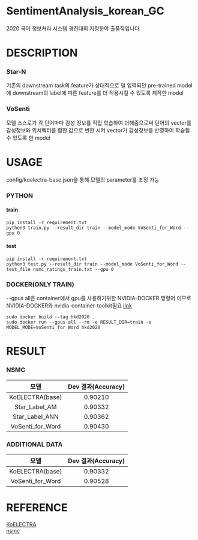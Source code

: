 # SentimentAnalysis_korean_GC   
2020 국어 정보처리 시스템 경진대회 지정분야 출품작입니다.   

# DESCRIPTION   

### Star-N    
기존의 downstream task의 feature가 상대적으로 덜 입력되던 pre-trained model에 downstream의 label에 따른 feature를 더 적용시킬 수 있도록 제작한 model   

### VoSenti   
모델 스스로가 각 단어마다 감성 정보를 직접 학습하여 더해줌으로써 단어의 vector를 감성정보와 위치벡터를 합한 값으로 변환 시켜 vector가 감성정보를 반영하여 학습될 수 있도록 한 model

# USAGE   
config/koelectra-base.json을 통해 모델의 parameter를 조정 가능   
### PYTHON   
#### train    
```
pip install -r requirement.txt   
python3 train.py --result_dir train --model_mode VoSenti_for_Word --gpu 0
```   

#### test    
```
pip install -r requirement.txt   
python3 test.py --result_dir train --model_mode VoSenti_for_Word --test_file nsmc_ratings_train.txt --gpu 0
```   

### DOCKER(ONLY TRAIN)   
--gpus all은 container에서 gpu를 사용하기위한 NVIDIA-DOCKER 명령어 이므로 NVIDIA-DOCKER와 nvidia-container-toolkit필요 [link](https://github.com/NVIDIA/nvidia-docker/blob/master/README.md#quickstart)
```
sudo docker build --tag hkd2020 .   
sudo docker run --gpus all --rm -e RESULT_DIR=train -e MODEL_MODE=VoSenti_for_Word hkd2020
```   

# RESULT   
### NSMC   
|모델|Dev 결과(Accuracy)|
|:---:|:---:|
|KoELECTRA(base)|0.90210|
|Star_Label_AM|0.90332|
|Star_Label_ANN|0.90362|
|VoSenti_for_Word|0.90430|


### ADDITIONAL DATA   
|모델|Dev 결과(Accuracy)|
|:---:|:---:|
|KoELECTRA(base)|0.90332|
|VoSenti_for_Word|0.90528|

# REFERENCE     
[KoELECTRA](https://github.com/monologg/KoELECTRA)   
[nsmc](https://github.com/e9t/nsmc)
